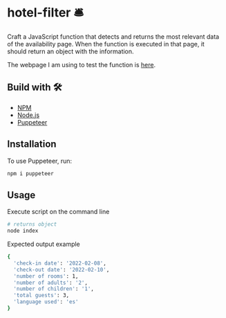 # hotel-filter 🛎
Craft a JavaScript function that detects and returns the most relevant data of the
availability page. When the function is executed in that page, it should return an object with the information. 

The webpage I am using to test the function is [here](https://www.book-secure.com/index.php?s=results&group=ascentral&property=thphu18547&arrival=2022-02-08&departure=2022-02-10&adults1=2&children1=1&childrenAges1=1&locale=es_ES&currency=THB&stid=gclq71umt&Clusternames=ascentral&cluster=ascentral&Hotelnames=Asia-Centara-Grand-Beach-Resort-Phuket&hname=Asia-Centara-Grand-Beach-Resort-Phuket&arrivalDateValue=2022-02-08&frommonth=2&fromday=8&fromyear=2022&nbdays=2&nbNightsValue=2&adulteresa=2&nbAdultsValue=2&enfantresa=1&nbChildrenValue=1&redir=BIZ-so5523q0o4&rt=1627046485).

## Build with 🛠
- [NPM](https://www.npmjs.com/)
- [Node.js](https://nodejs.org/es/)
- [Puppeteer](https://pptr.dev/)

## Installation
To use Puppeteer, run:
```bash
npm i puppeteer
```

## Usage
Execute script on the command line
```bash
# returns object
node index
```

Expected output example
```bash
{
  'check-in date': '2022-02-08',
  'check-out date': '2022-02-10',
  'number of rooms': 1,
  'number of adults': '2',
  'number of children': '1',
  'total guests': 3,
  'language used': 'es'
}
```